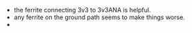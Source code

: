 - the ferrite connecting 3v3 to 3v3ANA is helpful.
- any ferrite on the ground path seems to make things worse.
- 
